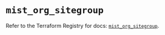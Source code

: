 # `mist_org_sitegroup`

Refer to the Terraform Registry for docs: [`mist_org_sitegroup`](https://registry.terraform.io/providers/juniper/mist/0.6.0/docs/resources/org_sitegroup).
